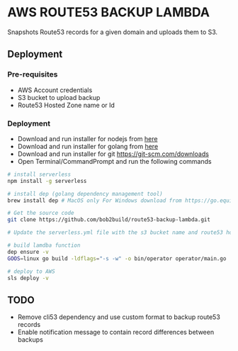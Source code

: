 # AWS ROUTE53 BACKUP LAMBDA

Snapshots Route53 records for a given domain and uploads them to S3. 

## Deployment

### Pre-requisites
* AWS Account credentials
* S3 bucket to upload backup
* Route53 Hosted Zone name or Id

### Deployment

* Download and run installer for nodejs from [here](https://nodejs.org/en/)
* Download and run installer for golang from [here](https://golang.org/dl/)
* Download and run installer for git https://git-scm.com/downloads
* Open Terminal/CommandPrompt and run the following commands

```bash
# install serverless
npm install -g serverless

# install dep (golang dependency management tool)
brew install dep # MacOS only For Windows download from https://go.equinox.io/github.com/golang/dep/cmd/dep and place it in path 

# Get the source code
git clone https://github.com/bob2build/route53-backup-lambda.git

# Update the serverless.yml file with the s3 bucket name and route53 hosted zone details

# build lamdba function
dep ensure -v
GOOS=linux go build -ldflags="-s -w" -o bin/operator operator/main.go

# deploy to AWS
sls deploy -v
``` 

## TODO
* Remove cli53 dependency and use custom format to backup route53 records
* Enable notification message to contain record differences between backups 
